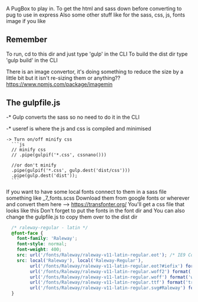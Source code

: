 
A PugBox to play in. To get the html and sass down before converting to pug to use in express
Also some other stuff like for the sass, css, js, fonts image if you like

Remember
----------
To run, cd to this dir and just type 'gulp' in the CLI
To build the dist dir type  'gulp build' in the CLI

There is an image convertor, it's doing something to reduce the size by a little bit but it isn't re-sizing them or anything??
https://www.npmjs.com/package/imagemin

The gulpfile.js
----------------
-* Gulp converts the sass so no need to do it in the CLI

-* useref is where the js and css is compiled and minimised

    -> Turn on/off minify css
      ```js
      // minify css
      // .pipe(gulpif('*.css', cssnano()))

      //or don't minify
      .pipe(gulpif('*.css', gulp.dest('dist/css')))
      .pipe(gulp.dest('dist'));
      ```


If you want to have some local fonts connect to them in a sass file something like _7_fonts.scss
Download them from google fonts or wherever and convert them here --> https://transfonter.org/
You'll get a css file that looks like this
Don't forget to put the fonts in the font dir and
You can also change the gulpfile.js to copy them over to the dist dir

```css
  /* raleway-regular - latin */
  @font-face {
    font-family: 'Raleway';
    font-style: normal;
    font-weight: 400;
    src: url('/fonts/Raleway/raleway-v11-latin-regular.eot'); /* IE9 Compat Modes */
    src: local('Raleway'), local('Raleway-Regular'),
         url('/fonts/Raleway/raleway-v11-latin-regular.eot?#iefix') format('embedded-opentype'), /* IE6-IE8 */
         url('/fonts/Raleway/raleway-v11-latin-regular.woff2') format('woff2'), /* Super Modern Browsers */
         url('/fonts/Raleway/raleway-v11-latin-regular.woff') format('woff'), /* Modern Browsers */
         url('/fonts/Raleway/raleway-v11-latin-regular.ttf') format('truetype'), /* Safari, Android, iOS */
         url('/fonts/Raleway/raleway-v11-latin-regular.svg#Raleway') format('svg'); /* Legacy iOS */
  }
  ```
